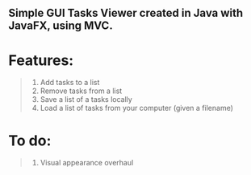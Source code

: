 ## Simple GUI Tasks Viewer created in Java with JavaFX, using MVC. 

# Features:
> 1. Add tasks to a list
> 2. Remove tasks from a list
> 3. Save a list of a tasks locally
> 4. Load a list of tasks from your computer (given a filename)

# To do:
> 1. Visual appearance overhaul 
